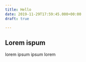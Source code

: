 ```yaml
---
title: Hello
date: 2019-11-29T17:59:45.000+00:00
draft: true

---
```

## Lorem ispum

lorem ipsum ipsum lorem